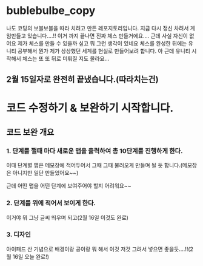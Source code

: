 # bublebulbe_copy
나도 코딩의 보블보블을 따라 치려고 만든 레포지토리입니다.
지금 다시 정신 차려서 게임만들고 있습니다....!!
이거 까지 끝나면 진짜 체스 만들거에요....
근데 사실 자신이 없어요 
제가 체스를 만들 수 있을까 싶고 뭐 그런 생각이 있네요
체스를 완성한 뒤에는 유니티 공부해서 뭔가 제가 상상했던 세계를 현실로 만들어보려 합니다.
아 근데 유니티 시작해서 체스는 또 또 뒤로 미뤄질 지도 몰라요...
## 2월 15일자로 완전히 끝냈습니다.(따라치는건)
# 코드 수정하기 & 보완하기 시작합니다.
## 코드 보완 개요
### 1. 단계를 깰때 마다 새로운 맵을 출력하여 총 10단계를 진행하게 한다.
이때 단계별 맵은 메모장에 적어두어서 그때 그때 불러오게 만들며 될 듯 합니다.(메모장은 아니지만 일단 만들었어요~~)



근데 어떤 맵을 어떤 단계에 보여주어야 할지 어려워요~~
### 2. 단계를 위에 적어서 보이게 한다.
이거야 뭐 그냥 글씨 띄우며 되고(2월 16일 이것도 완료)
### 3. 디자인
아이패드 산 기념으로 배경이랑 공이랑 뭐 해서 이것 저것 그려서 넣으면 좋을듯....!!(2월 16일 오늘 완료!)




